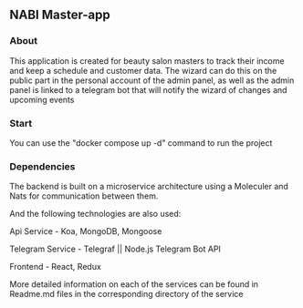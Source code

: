 ## NABI Master-app

### About

This application is created for beauty salon masters to track their income and keep a schedule and customer data. The wizard can do this on the public part in the personal account of the admin panel, as well as the admin panel is linked to a telegram bot that will notify the wizard of changes and upcoming events

### Start

You can use the "docker compose up -d" command to run the project

### Dependencies

The backend is built on a microservice architecture using a Moleculer and Nats for communication between them.

And the following technologies are also used:

Api Service - Koa, MongoDB, Mongoose

Telegram Service - Telegraf || Node.js Telegram Bot API

Frontend - React, Redux

More detailed information on each of the services can be found in Readme.md files in the corresponding directory of the service

